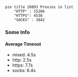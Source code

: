 
```mermaid
pie title 20893 Proxies in list
    "HTTP" : 15266
    "HTTPS": 4530
    "SOCKS" : 3842
```

### Some Info
#### Average Timeout

- mixed: 4.5s
- http: 2.5s
- https: 7.7s
- socks: 6.4s